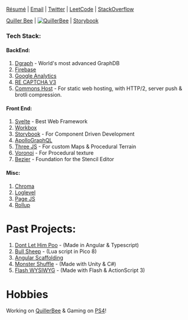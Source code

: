 [Résumé](https://docs.google.com/document/d/16jbB9ipqmReDTs5IkEcjt8wsuCRJDGXjNvg9r2l6XQo) | [Email](mailto:reachme@abhijit-kar.com) | [Twitter](https://twitter.com/QuillerBee) | [LeetCode](https://leetcode.com/abhijit-kar/) | [StackOverflow](https://stackoverflow.abhijit-kar.com)

[Quiller Bee](https://www.quillerbee.com) | [![QuillerBee](https://www.quillerbee.com/assets/images/logos/logo-128x128.png)](https://www.quillerbee.com) | [Storybook](https://storybook.quillerbee.com/)

### Tech Stack:

#### BackEnd:
1. [Dgraph](https://dgraph.io/) - World's most advanced GraphDB
1. [Firebase](https://firebase.google.com/)
1. [Google Analytics](https://developers.google.com/analytics)
1. [RE CAPTCHA V3](https://developers.google.com/recaptcha/docs/v3)
1. [Commons Host](https://commons.host/) - For static web hosting, with HTTP/2, server push & brotli compression.

#### Front End:
1. [Svelte](https://svelte.dev/) - Best Web Framework
1. [Workbox](https://developers.google.com/web/tools/workbox)
1. [Storybook](https://storybook.js.org/) - For Component Driven Development
1. [ApolloGraphQL](http://apollographql.com/)
1. [Three JS](https://threejs.org/) - For custom Maps & Procedural Terrain
1. [Voronoi](https://www.npmjs.com/package/voronoi) - For Procedural texture
1. [Bezier](https://pomax.github.io/bezierjs/) - Foundation for the Stencil Editor

#### Misc:
1. [Chroma](https://gka.github.io/chroma.js/)
1. [Loglevel](https://www.npmjs.com/package/loglevel)
1. [Page JS](https://visionmedia.github.io/page.js/)
1. [Rollup](https://rollupjs.org/guide/en/)

# Past Projects:
1. [Dont Let Him Poo](https://www.abhijit-kar.com/dont-let-him-poo/) - (Made in Angular & Typescript)
1. [Bull Sheep](https://www.abhijit-kar.com/bull-sheep/) - (Lua script in Pico 8)
1. [Angular Scaffolding](https://www.abhijit-kar.com/angular-scaffolding)
1. [Monster Shuffle](https://abhijit-kar.itch.io/monster-shuffle) - (Made with Unity & C#)
1. [Flash WYSIWYG](https://drive.google.com/drive/folders/0B3Cbrg4maoDvSEtZVDhtVm1ZZnc?usp=sharing) - (Made with Flash & ActionScript 3)

# Hobbies
Working on [QuillerBee](https://www.quillerbee.com) & Gaming on [PS4](https://my.playstation.com/profile/Abhijit-Kar)!

